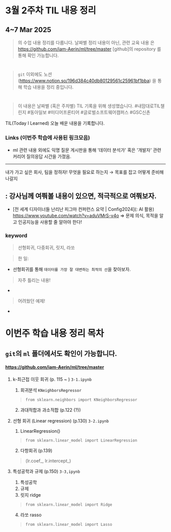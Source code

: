 # 3월 2주차 TIL 내용 정리

## 4~7 Mar 2025
> 의 수업 내용 정리를 다룹니다. 
> 날짜별 정리 내용이 아닌, 관련 교육 내용 <ml>은 https://github.com/iam-Aerin/ml/tree/master [github]의 repository 를 통해 확인 가능합니다. 

#
> `git` 이외에도 노션 (https://www.notion.so/196d384c40db80129561c25961bf1bba) 을 통해 학습 내용을 정리 중입니다.
#

>이 내용은 날짜별 (혹은 주차별) TIL 기록을 위해 생성했습니다. 
>#내맘대로TIL챌린지 #동아일보 #미디어프론티어 #글로벌소프트웨어캠퍼스 #GSC신촌

TIL(Today I Learned) 오늘 배운 내용을 기록합니다.


### Links (이번주 학습에 사용된 링크모음)
- ml 관련 내용 외에도 익명 질문 게시판을 통해 '데이터 분석가' 혹은 '개발자' 관련 커리어 질의응답 시간을 가졌음.
---
내가 가고 싶은 회사, 팀을 정하자! 무엇을 필요로 하는지 → 목표를 잡고 어떻게 준비해 나갈지

: 강사님께 여쭤볼 내용이 있으면, 적극적으로 여쭤보자.
---
- [전 세계 디자이너들 난리난 피그마 컨퍼런스 요약 | Config2024](: AI 활용) https://www.youtube.com/watch?v=aduVMrS-v4o
=> 문제 의식, 목적을 알고 인공지능을 사용할 줄 알아야 한다!


### keyword
> 선형회귀, 다중회귀, 릿지, 라쏘

> 한 일: 
- 선형회귀를 통해 `데이터를 가장 잘 대변하는 최적의 선`을 찾아보자.

> 자주 틀리는 내용!
- 


> 어려웠던 예제!
-

#
#
#

# 이번주 학습 내용 정리 목차
## `git`의 `ml` 폴더에서도 확인이 가능합니다.
#### https://github.com/iam-Aerin/ml/tree/master

1. k-최근접 이웃 회귀 (p. 115 ~ ) `3-1.ipynb`
    1. 회귀분석 `KNeighborsRegressor`
    > `from sklearn.neighbors import KNeighborsRegressor`
    2. 과대적합과 과소적합 (p.122 (?))
    
2. 선형 회귀 (Linear regression) (p.130) `3-2.ipynb`
    1. LinearRegression()
    > `from sklearn.linear_model import LinearRegression`
    2. 다항회귀 (p.139)
    > (lr.coef_, lr.intercept_)
    
3. 특성공학과 규제 (p.150) `3-3,ipynb`
    1. 특성공학
    2. 규제
    3. 릿지 ridge
    > `from sklearn.linear_model import Ridge`
    4. 라쏘 rasso
    > `from sklearn.linear_model import Lasso`
